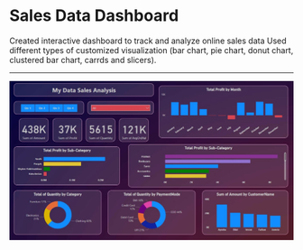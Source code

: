 <h1> Sales Data Dashboard </h1>
Created interactive dashboard to track and analyze online sales data
Used different types of customized visualization (bar chart, pie chart, donut chart, clustered bar chart, carrds and slicers).
<hr>
<img src="Dashboard.JPG">

